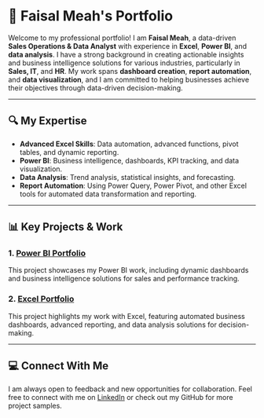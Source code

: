 # 📁 Faisal Meah's Portfolio

Welcome to my professional portfolio! I am **Faisal Meah**, a data-driven **Sales Operations & Data Analyst** with experience in **Excel**, **Power BI**, and **data analysis**. I have a strong background in creating actionable insights and business intelligence solutions for various industries, particularly in **Sales, IT**, and **HR**. My work spans **dashboard creation**, **report automation**, and **data visualization**, and I am committed to helping businesses achieve their objectives through data-driven decision-making.

---

## 🔍 My Expertise  
- **Advanced Excel Skills**: Data automation, advanced functions, pivot tables, and dynamic reporting.
- **Power BI**: Business intelligence, dashboards, KPI tracking, and data visualization.
- **Data Analysis**: Trend analysis, statistical insights, and forecasting.
- **Report Automation**: Using Power Query, Power Pivot, and other Excel tools for automated data transformation and reporting.

---

## 📊 Key Projects & Work

### 1. **[Power BI Portfolio](https://github.com/Farabi1096/powerbi-dashboards)**  
This project showcases my Power BI work, including dynamic dashboards and business intelligence solutions for sales and performance tracking.

### 2. **[Excel Portfolio](https://github.com/Farabi1096/excel-automated-reports)**  
This project highlights my work with Excel, featuring automated business dashboards, advanced reporting, and data analysis solutions for decision-making.

---

## 💻 Connect With Me  
I am always open to feedback and new opportunities for collaboration. Feel free to connect with me on [LinkedIn](https://www.linkedin.com/in/faisal-meah/) or check out my GitHub for more project samples.
